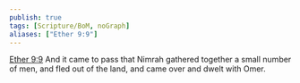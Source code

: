 ```yaml
---
publish: true
tags: [Scripture/BoM, noGraph]
aliases: ["Ether 9:9"]
---
```

[Ether 9:9](https://churchofjesuschrist.org/study/scriptures/bofm/ether/9?lang=eng&id=p9#p9) And it came to pass that Nimrah gathered together a small number of men, and fled out of the land, and came over and dwelt with Omer.
